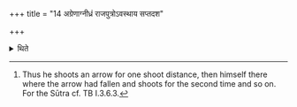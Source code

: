 +++
title = "14 अग्रेणाग्नीध्रं राजपुत्रोऽवस्थाय सप्तदश"

+++

<details><summary>थिते</summary>

14. A prince having situated himself to the East of the Āgnīdhra shed shoots an arrow for seventeen shoot-distances.[^1]   

[^1]: Thus he shoots an arrow for one shoot distance, then himself there where the arrow had fallen and shoots for the second time and so on. For the Sūtra cf. TB I.3.6.3.   
</details>
